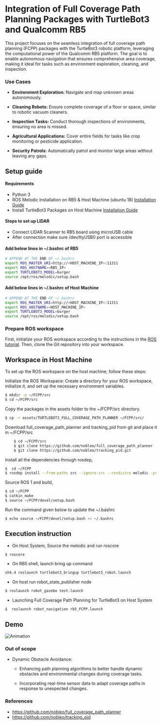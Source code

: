 
# Integration of Full Coverage Path Planning Packages with TurtleBot3 and Qualcomm RB5

This project focuses on the seamless integration of full coverage path planning (FCPP) packages with the TurtleBot3 robotic platform, leveraging the computational power of the Qualcomm RB5 platform. The goal is to enable autonomous navigation that ensures comprehensive area coverage, making it ideal for tasks such as environment exploration, cleaning, and inspection.

### Use Cases
-   **Environment Exploration:** Navigate and map unknown areas autonomously.

-   **Cleaning Robots:** Ensure complete coverage of a floor or space, similar to robotic vacuum cleaners.

-   **Inspection Tasks:** Conduct thorough inspections of environments, ensuring no area is missed.

-   **Agricultural Applications:** Cover entire fields for tasks like crop monitoring or pesticide application.

-   **Security Patrols:** Automatically patrol and monitor large areas without leaving any gaps.

## Setup guide

####  Requirements
- Python 3
- ROS Melodic Installation on RB5 & Host Machine (ubuntu 18) [Installation Guide](http://wiki.ros.org/melodic/Installation/Ubuntu) 
- Install TurtleBot3 Packages on Host Machine [Installation Guide](https://emanual.robotis.com/docs/en/platform/turtlebot3/quick-start/#install-turtlebot3-packages)

    
#### Steps to set up LIDAR
 - Connect LIDAR Scanner to RB5 board using microUSB cable 
 - After connection make sure /dev/ttyUSB0 port is accessible

#### Add below lines in ~/.bashrc of RB5

```sh
# APPEND AT THE END OF ~/.bashrc
export ROS_MASTER_URI=http://<HOST_MACHINE_IP>:11311
export ROS_HOSTNAME=<RB5_IP>
export TURTLEBOT3_MODEL=burger
source /opt/ros/melodic/setup.bash

``` 
#### Add below lines in ~/.bashrc of Host Machine

```sh
# APPEND AT THE END OF ~/.bashrc
export ROS_MASTER_URI=http://<HOST_MACHINE_IP>:11311
export ROS_HOSTNAME=<HOST_MACHINE_IP>
export TURTLEBOT3_MODEL=burger
source /opt/ros/melodic/setup.bash
``` 

### Prepare ROS workspace

First, initialize your ROS workspace according to the instructions in the [ROS tutorial](http://wiki.ros.org/ROS/Tutorials/InstallingandConfiguringROSEnvironment). Then, clone the Git repository into your workspace. 

## Workspace in Host Machine

To set up the ROS workspace on the host machine, follow these steps:

Initialize the ROS Workspace:
Create a directory for your ROS workspace, initialize it, and set up the necessary environment variables.
 
```sh
$ mkdir -p ~/FCPP/src 
$ cd ~/FCPP/src 
```
Copy the packages in the assets folder to the ~/FCPP/src directory. 

```sh
$ cp -r assets/TURTLEBOT3_FULL_COVERAGE_PATH_PLANNER ~/FCPP/src/
```
Download full_coverage_path_planner and tracking_pid from git and place it in ~/FCPP/src

```sh
    $ cd ~/FCPP/src
    $ git clone https://github.com/nobleo/full_coverage_path_planner
    $ git clone https://github.com/nobleo/tracking_pid.git
```

Install all the dependencies through rosdep, 
```sh
$  cd ~/FCPP
$ rosdep install --from-paths src --ignore-src --rosdistro melodic -yr 
```
Source ROS 1 and build,

```sh
$ cd ~/FCPP
$ catkin_make 
$ source ~/FCPP/devel/setup.bash 
```

Run the command given below to update the ~/.bashrc 
```sh
$ echo source ~/FCPP/devel/setup.bash >> ~/.bashrc 
```

## Execution instruction

-   On Host System, Source the melodic and run roscore
```sh
$ roscore
```
- On RB5 shell, launch bring up command 

```sh
sh4.4 roslaunch turtlebot3_bringup turtlebot3_robot.launch 
```

- On host run robot_state_publisher node

```sh
$ roslaunch robot_gazebo test.launch
```
- Launching Full Coverage Path Planning for TurtleBot3 on Host System

```sh
$  roslaunch robot_navigation rb5_FCPP.launch 
```

## Demo 

![Animation](./image/output.gif)

### Out of scope
-   Dynamic Obstacle Avoidance:

    -   Enhancing path planning algorithms to better handle dynamic obstacles and environmental changes during coverage tasks.
        
    -   Incorporating real-time sensor data to adapt coverage paths in response to unexpected changes.

### References
- https://github.com/nobleo/full_coverage_path_planner
- https://github.com/nobleo/tracking_pid
